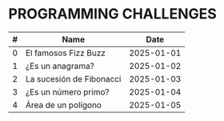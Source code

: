 # PROGRAMMING CHALLENGES

| #   | Name                     | Date       |
| --- | ------------------------ | ---------- |
| 0   | El famosos Fizz Buzz     | 2025-01-01 |
| 1   | ¿Es un anagrama?         | 2025-01-02 |
| 2   | La sucesión de Fibonacci | 2025-01-03 |
| 3   | ¿Es un número primo?     | 2025-01-04 |
| 4   | Área de un polígono      | 2025-01-05 |
